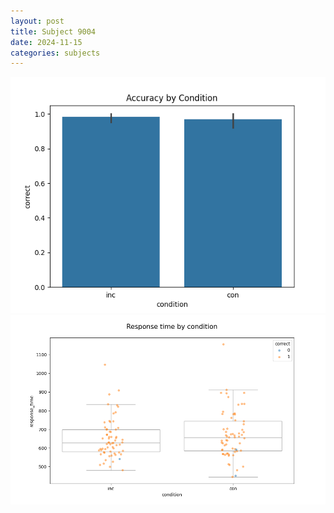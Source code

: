 ```yaml
---
layout: post
title: Subject 9004
date: 2024-11-15
categories: subjects
---
```


![](data/9004/run-18/9004_NF_acc.png)
![](data/9004/run-18/9004_NF_rt.png)
